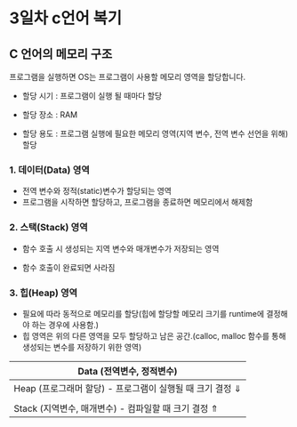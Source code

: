# 3일차 c언어 복기

## C 언어의 메모리 구조

프로그램을 실행하면 OS는 프로그램이 사용할 메모리 영역을 할당합니다.

- 할당 시기 : 프로그램이 실행 될 때마다 할당

- 할당 장소 : RAM
- 할당 용도 : 프로그램 실행에 필요한 메모리 영역(지역 변수, 전역 변수 선언을 위해) 할당



### 1. 데이터(Data) 영역

- 전역 변수와 정적(static)변수가 할당되는 영역
- 프로그램을 시작하면 할당하고, 프로그램을 종료하면 메모리에서 해제함



### 2. 스택(Stack) 영역

- 함수 호출 시 생성되는 지역 변수와 매개변수가 저장되는 영역

- 함수 호출이 완료되면 사라짐


### 3. 힙(Heap) 영역

- 필요에 따라 동적으로 메모리를 할당(힙에 할당할 메모리 크기를 runtime에 결정해야 하는 경우에 사용함.)
- 힙 영역은 위의 다른 영역을 모두 할당하고 남은 공간.(calloc, malloc 함수를 통해 생성되는 변수를 저장하기 위한 영역)



| Data (전역변수, 정적변수)                                 |
| --------------------------------------------------------- |
| Heap (프로그래머 할당) - 프로그램이 실행될 때 크기 결정 ⇓ |
|                                                           |
| Stack (지역변수, 매개변수) - 컴파일할 때 크기 결정 ⇑      |

